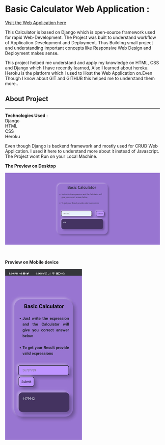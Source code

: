 # Basic Calculator Web Application : 

[Visit the Web Application here](https://jiganesh-basic-calculator.herokuapp.com)

This Calculator is based on Django which is open-source framework used for rapid Web-Development.
The Project was built to understand workflow of Application Development and Deployment.
Thus Building small project and understanding important concepts like Responsive Web Design and Deployment makes sense.
<br>

This project helped me understand and apply my knowledge on HTML, CSS and Django which I have recently learned, Also I learned about heroku.
Heroku is the platform which I used to Host the Web Application on.Even Though I know about GIT and GITHUB this helped me to understand them more..


<h2>About Project</h2>

<hr>

<strong>Technologies Used</strong> : 
</br>Django
</br>HTML
</br>CSS
</br>Heroku

Even though Django is backend framework and mostly used for CRUD Web Application. I used it here to understand more about it instead of Javascript. The Project wont Run on your Local Machine.

<strong>The Preview on Desktop</strong>

![Preview on Desktop](Images/PreviewOnDesktop.png?raw=true "Title")

</br>

<strong>Preview on Mobile device</strong >

<img src="Images/PreviewOnMobileDevice.jpeg" alt="alt text" width="250" height="auto"/>
